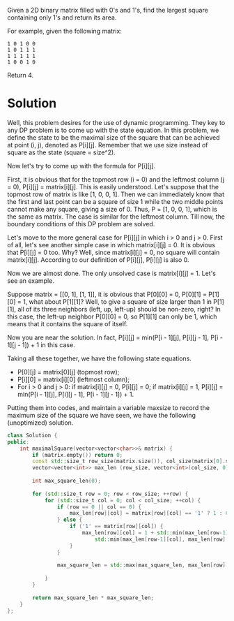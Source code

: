 Given a 2D binary matrix filled with 0's and 1's, find the largest square containing only 1's and return its area.

For example, given the following matrix:
```
1 0 1 0 0
1 0 1 1 1
1 1 1 1 1
1 0 0 1 0
```  
Return 4.


# Solution
Well, this problem desires for the use of dynamic programming. They key to any DP problem is to come up with the state equation. In this problem, we define the state to be the maximal size of the square that can be achieved at point (i, j), denoted as P[i][j]. Remember that we use size instead of square as the state (square = size^2).

Now let's try to come up with the formula for P[i][j].

First, it is obvious that for the topmost row (i = 0) and the leftmost column (j = 0), P[i][j] = matrix[i][j]. This is easily understood. Let's suppose that the topmost row of matrix is like [1, 0, 0, 1]. Then we can immediately know that the first and last point can be a square of size 1 while the two middle points cannot make any square, giving a size of 0. Thus, P = [1, 0, 0, 1], which is the same as matrix. The case is similar for the leftmost column. Till now, the boundary conditions of this DP problem are solved.

Let's move to the more general case for P[i][j] in which i > 0 and j > 0. First of all, let's see another simple case in which matrix[i][j] = 0. It is obvious that P[i][j] = 0 too. Why? Well, since matrix[i][j] = 0, no square will contain matrix[i][j]. According to our definition of P[i][j], P[i][j] is also 0.

Now we are almost done. The only unsolved case is matrix[i][j] = 1. Let's see an example.

Suppose matrix = [[0, 1], [1, 1]], it is obvious that P[0][0] = 0, P[0][1] = P[1][0] = 1, what about P[1][1]? Well, to give a square of size larger than 1 in P[1][1], all of its three neighbors (left, up, left-up) should be non-zero, right? In this case, the left-up neighbor P[0][0] = 0, so P[1][1] can only be 1, which means that it contains the square of itself.

Now you are near the solution. In fact, P[i][j] = min(P[i - 1][j], P[i][j - 1], P[i - 1][j - 1]) + 1 in this case.

Taking all these together, we have the following state equations.

* P[0][j] = matrix[0][j] (topmost row);
* P[i][0] = matrix[i][0] (leftmost column);
* For i > 0 and j > 0: if matrix[i][j] = 0, P[i][j] = 0; if matrix[i][j] = 1, P[i][j] = min(P[i - 1][j], P[i][j - 1], P[i - 1][j - 1]) + 1.
  
Putting them into codes, and maintain a variable maxsize to record the maximum size of the square we have seen, we have the following (unoptimized) solution.
  
```cpp
class Solution {
public:
    int maximalSquare(vector<vector<char>>& matrix) {
        if (matrix.empty()) return 0;
        const std::size_t row_size(matrix.size()), col_size(matrix[0].size());
        vector<vector<int>> max_len (row_size, vector<int>(col_size, 0));
        
        int max_square_len(0);
        
        for (std::size_t row = 0; row < row_size; ++row) {
            for (std::size_t col = 0; col < col_size; ++col) {
                if (row == 0 || col == 0) {
                    max_len[row][col] = matrix[row][col] == '1' ? 1 : 0;
                } else {
                    if ('1' == matrix[row][col]) {
                        max_len[row][col] = 1 + std::min(max_len[row-1][col-1],
                            std::min(max_len[row-1][col], max_len[row][col-1]) );
                    }
                }
                
                max_square_len = std::max(max_square_len, max_len[row][col]);
                
            }
        }
        
        return max_square_len * max_square_len;
    }
};
```
